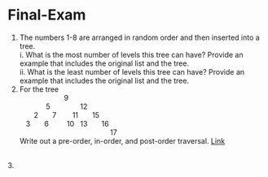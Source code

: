 # Final-Exam

1. The numbers 1-8 are arranged in random order and then inserted into a tree. <br>
    i. What is the most number of levels this tree can have? Provide an example that includes the original list and the tree. <br>
    ii. What is the least number of levels this tree can have? Provide an example that includes the original list and the tree. <br>
2. For the tree <br>
        &nbsp;&nbsp;&nbsp;&nbsp;&nbsp;&nbsp;&nbsp;&nbsp;&nbsp;&nbsp;&nbsp;&nbsp;&nbsp;&nbsp;&nbsp;&nbsp;&nbsp;&nbsp;&nbsp;&nbsp;&nbsp; 9 <br>
&nbsp;&nbsp;&nbsp;&nbsp;&nbsp;&nbsp;&nbsp;&nbsp;&nbsp;&nbsp;&nbsp;&nbsp;   5 &nbsp;&nbsp;&nbsp;&nbsp;&nbsp;&nbsp;&nbsp;&nbsp;&nbsp;&nbsp;&nbsp;&nbsp;&nbsp; 12<br>
&nbsp;&nbsp;&nbsp;&nbsp;&nbsp;&nbsp; 2 &nbsp;&nbsp;&nbsp;&nbsp;&nbsp; 7 &nbsp;&nbsp;&nbsp;&nbsp;&nbsp;&nbsp; 11 &nbsp;&nbsp;&nbsp;&nbsp;&nbsp; 15<br>
&nbsp;&nbsp;                     3 &nbsp;&nbsp;&nbsp;&nbsp;&nbsp; 6 &nbsp;&nbsp;&nbsp;&nbsp;&nbsp;&nbsp;&nbsp; 10 &nbsp; 13 &nbsp;&nbsp;&nbsp;&nbsp;&nbsp; 16<br>
&nbsp;&nbsp;&nbsp;&nbsp;&nbsp;&nbsp;&nbsp;&nbsp;&nbsp;&nbsp;&nbsp;&nbsp;&nbsp;&nbsp;&nbsp;&nbsp;&nbsp;&nbsp;&nbsp;&nbsp;&nbsp;&nbsp;&nbsp;&nbsp;&nbsp;&nbsp;&nbsp;&nbsp;&nbsp;&nbsp;&nbsp;&nbsp;&nbsp;&nbsp;&nbsp;&nbsp;&nbsp;&nbsp;&nbsp;&nbsp;&nbsp;&nbsp;&nbsp;&nbsp;                                        17<br>
   Write out a pre-order, in-order, and post-order traversal. [Link](https://en.wikipedia.org/wiki/Tree_traversal)
<br>
3. 
